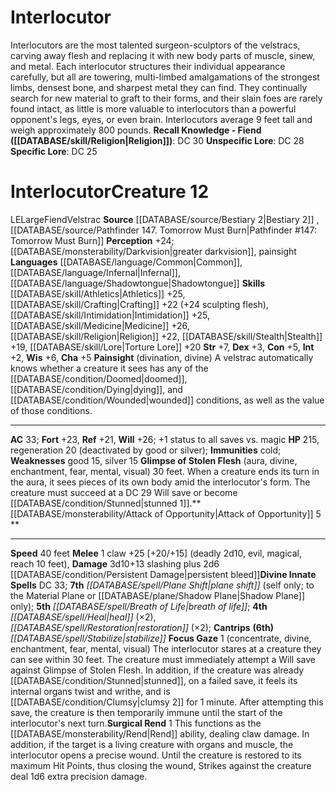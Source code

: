 ﻿---
ac: '33'
alignment: LE
all_resistance: null
burrow_speed: null
charisma: '+5'
climb_speed: null
constitution: '+5'
creature_ability:
- Attack of Opportunity
- Focus Gaze
- Glimpse of Stolen Flesh
- Painsight
- Surgical Rend
creature_family: '[[DATABASE/monsterfamily/Velstrac|Velstrac]]'
description: 'Interlocutors are the most talented surgeon-sculptors of the velstracs,
  carving away flesh and replacing it with new body parts of muscle, sinew, and metal.
  Each interlocutor structures their individual appearance carefully, but all are
  towering, multi-limbed amalgamations of the strongest limbs, densest bone, and sharpest
  metal they can find. They continually search for new material to graft to their
  forms, and their slain foes are rarely found intact, as little is more valuable
  to interlocutors than a powerful opponent''s legs, eyes, or even brain. Interlocutors
  average 9 feet tall and weigh approximately 800 pounds.<br/><br/><b><u>Recall Knowledge
  - Fiend</u> ( [[DATABASE/skill/Religion|Religion]] )</b>: DC 30<br/><b><u>Unspecific
  Lore</u></b>: DC 28<br/><b><u>Specific Lore</u></b>: DC 25'
dexterity: '+3'
element: null
fly_speed: null
fortitude: '+23'
hardness: null
hp: '215'
id: '851'
immunity:
- cold
intelligence: '+2'
land_speed: '40'
language:
- '[[DATABASE/language/Common|Common]]'
- '[[DATABASE/language/Infernal|Infernal]]'
- '[[DATABASE/language/Shadowtongue|Shadowtongue]]'
level: '12'
max_speed: '40'
name: Interlocutor
perception: '+24'
rarity: Common
reflex: '+21'
resistance: null
rus_type_level: null
school: null
sense:
- '[[DATABASE/monsterability/Darkvision|greater darkvision]]'
- painsight
size: Large
skill:
- '[[DATABASE/skill/Athletics|Athletics]] +25'
- '[[DATABASE/skill/Crafting|Crafting]] +22'
- '[[DATABASE/skill/Intimidation|Intimidation]] +25'
- '[[DATABASE/skill/Medicine|Medicine]] +26'
- '[[DATABASE/skill/Religion|Religion]] +22'
- '[[DATABASE/skill/Stealth|Stealth]] +19'
- '[[DATABASE/skill/Lore|Torture Lore]] +20'
source: '[[DATABASE/source/Bestiary 2|Bestiary 2]]'
speed:
- 40 feet
spell:
- '[[DATABASE/spell/Breath of Life|Breath of Life]]'
- '[[DATABASE/spell/Heal|Heal]]'
- '[[DATABASE/spell/Plane Shift|Plane Shift]]'
- '[[DATABASE/spell/Restoration|Restoration]]'
- '[[DATABASE/spell/Stabilize|Stabilize]]'
strength: '+7'
strength_req: '7'
strongest_save:
- Will
swim_speed: null
trait:
- '[[DATABASE/trait/Fiend|Fiend]]'
- '[[DATABASE/trait/Velstrac|Velstrac]]'
type: Creature
vision: Greater darkvision
weakest_save:
- Reflex
weakness:
- good 15
- silver 15
will: '+26'
wisdom: '+6'

---
# Interlocutor

Interlocutors are the most talented surgeon-sculptors of the velstracs, carving away flesh and replacing it with new body parts of muscle, sinew, and metal. Each interlocutor structures their individual appearance carefully, but all are towering, multi-limbed amalgamations of the strongest limbs, densest bone, and sharpest metal they can find. They continually search for new material to graft to their forms, and their slain foes are rarely found intact, as little is more valuable to interlocutors than a powerful opponent's legs, eyes, or even brain. Interlocutors average 9 feet tall and weigh approximately 800 pounds.
**Recall Knowledge - Fiend ([[DATABASE/skill/Religion|Religion]])**: DC 30
**Unspecific Lore**: DC 28
**Specific Lore**: DC 25

# Interlocutor<span class="item-type">Creature 12</span>

<span class="trait-alignment item-trait">LE</span><span class="trait-size item-trait">Large</span><span class="item-trait">Fiend</span><span class="item-trait">Velstrac</span>
**Source** [[DATABASE/source/Bestiary 2|Bestiary 2]] , [[DATABASE/source/Pathfinder 147. Tomorrow Must Burn|Pathfinder #147: Tomorrow Must Burn]]
**Perception** +24; [[DATABASE/monsterability/Darkvision|greater darkvision]], painsight
**Languages** [[DATABASE/language/Common|Common]], [[DATABASE/language/Infernal|Infernal]], [[DATABASE/language/Shadowtongue|Shadowtongue]]
**Skills** [[DATABASE/skill/Athletics|Athletics]] +25, [[DATABASE/skill/Crafting|Crafting]] +22 (+24 sculpting flesh), [[DATABASE/skill/Intimidation|Intimidation]] +25, [[DATABASE/skill/Medicine|Medicine]] +26, [[DATABASE/skill/Religion|Religion]] +22, [[DATABASE/skill/Stealth|Stealth]] +19, [[DATABASE/skill/Lore|Torture Lore]] +20
**Str** +7, **Dex** +3, **Con** +5, **Int** +2, **Wis** +6, **Cha** +5
**Painsight** (divination, divine) A velstrac automatically knows whether a creature it sees has any of the [[DATABASE/condition/Doomed|doomed]], [[DATABASE/condition/Dying|dying]], and [[DATABASE/condition/Wounded|wounded]] conditions, as well as the value of those conditions.

---
**AC** 33; **Fort** +23, **Ref** +21, **Will** +26; +1 status to all saves vs. magic
**HP** 215, regeneration 20 (deactivated by good or silver); **Immunities** cold; **Weaknesses** good 15, silver 15
<span class="in-box-ability">**Glimpse of Stolen Flesh** (aura, divine, enchantment, fear, mental, visual) 30 feet. When a creature ends its turn in the aura, it sees pieces of its own body amid the interlocutor's form. The creature must succeed at a DC 29 Will save or become [[DATABASE/condition/Stunned|stunned 1]].</span><span class="in-box-ability">**[[DATABASE/monsterability/Attack of Opportunity|Attack of Opportunity]] <span class="action-icon">5</span> ** </span>

---
**Speed** 40 feet
<span class="in-box-ability">**Melee** <span class="action-icon">1</span> claw +25 [+20/+15] (deadly 2d10, evil, magical, reach 10 feet), **Damage** 3d10+13 slashing plus 2d6 [[DATABASE/condition/Persistent Damage|persistent bleed]]</span>**Divine Innate Spells** DC 33; **7th** _[[DATABASE/spell/Plane Shift|plane shift]]_ (self only; to the Material Plane or [[DATABASE/plane/Shadow Plane|Shadow Plane]] only); **5th** _[[DATABASE/spell/Breath of Life|breath of life]]_; **4th** _[[DATABASE/spell/Heal|heal]]_ (×2), _[[DATABASE/spell/Restoration|restoration]]_ (×2); **Cantrips** **(6th)** _[[DATABASE/spell/Stabilize|stabilize]]_
<span class="in-box-ability">**Focus Gaze** <span class="action-icon">1</span> (concentrate, divine, enchantment, fear, mental, visual) The interlocutor stares at a creature they can see within 30 feet. The creature must immediately attempt a Will save against Glimpse of Stolen Flesh. In addition, if the creature was already [[DATABASE/condition/Stunned|stunned]], on a failed save, it feels its internal organs twist and writhe, and is [[DATABASE/condition/Clumsy|clumsy 2]] for 1 minute. After attempting this save, the creature is then temporarily immune until the start of the interlocutor's next turn.</span><span class="in-box-ability">**Surgical Rend** <span class="action-icon">1</span> This functions as the [[DATABASE/monsterability/Rend|Rend]] ability, dealing claw damage. In addition, if the target is a living creature with organs and muscle, the interlocutor opens a precise wound. Until the creature is restored to its maximum Hit Points, thus closing the wound, Strikes against the creature deal 1d6 extra precision damage.</span>